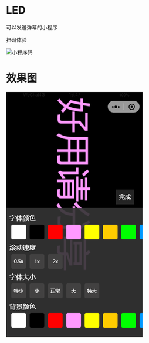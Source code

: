 # LED
可以发送弹幕的小程序

扫码体验

 <img src="https://github.com/PetalsOnaWet/LED/blob/master/gh_77af2e9f9292_344.jpg" width ="200" height = "200" alt="小程序码" align=center />

# 效果图

![效果图](效果图.png)


